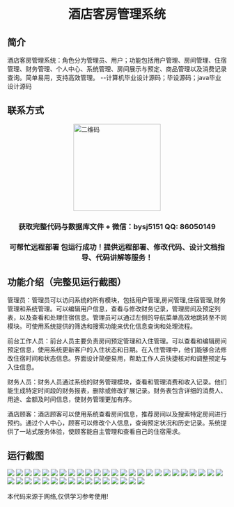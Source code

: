 <p><h1 align="center">酒店客房管理系统</h1></p>

## 简介
酒店客房管理系统：角色分为管理员、用户；功能包括用户管理、房间管理、住宿管理、财务管理、个人中心、系统管理、房间展示与预定、商品管理以及消费记录查询。简单易用，支持高效管理。    --计算机毕业设计源码；毕设源码；java毕业设计源码


## 联系方式
<img src="https://bs-1329754181.cos.ap-shanghai.myqcloud.com/wx.jpg" alt="二维码" style="display: block; margin: 0 auto;" width="200px">
<p><h3 align="center">获取完整代码与数据库文件 + 微信：bysj5151 QQ: 86050149</h3></p>
<p><h3 align="center">可帮忙远程部署 包运行成功！提供远程部署、修改代码、设计文档指导、代码讲解等服务！</h3></p>

## 功能介绍（完整见运行截图）
管理员：管理员可以访问系统的所有模块，包括用户管理,房间管理,住宿管理,财务管理和系统管理。可以编辑用户信息，查看与修改财务记录，管理房间及预定列表，以及查看和处理住宿信息。管理员可以通过左侧的导航菜单高效地跳转至不同模块。可使用系统提供的筛选和搜索功能来优化信息查询和处理流程。

前台工作人员：前台人员主要负责房间预定管理和入住管理。可以查看和编辑房间预定信息，使用系统更新客户的入住状态和日期。在入住管理中，他们能够合法修改住宿时间和状态信息。界面设计简便易用，帮助工作人员快捷核对和调整预定与入住信息。

财务人员：财务人员通过系统的财务管理模块，查看和管理消费和收入记录。他们能生成特定时间段的财务报表，删除或修改扩展记录。财务表包含详细的消费人、用途、金额及时间信息，使财务管理更加有序。

酒店顾客：酒店顾客可以使用系统查看房间信息，推荐房间以及搜索特定房间进行预约。通过个人中心，顾客可以修改个人信息，查询预定状况和历史记录。系统提供了一站式服务体验，使顾客能自主管理和查看自己的住宿需求。


## 运行截图
![](https://bs-1329754181.cos.ap-shanghai.myqcloud.com/ssm/HotelRoomManagementSystem/img/001.jpg)
![](https://bs-1329754181.cos.ap-shanghai.myqcloud.com/ssm/HotelRoomManagementSystem/img/002.jpg)
![](https://bs-1329754181.cos.ap-shanghai.myqcloud.com/ssm/HotelRoomManagementSystem/img/003.jpg)
![](https://bs-1329754181.cos.ap-shanghai.myqcloud.com/ssm/HotelRoomManagementSystem/img/004.jpg)
![](https://bs-1329754181.cos.ap-shanghai.myqcloud.com/ssm/HotelRoomManagementSystem/img/005.jpg)
![](https://bs-1329754181.cos.ap-shanghai.myqcloud.com/ssm/HotelRoomManagementSystem/img/006.jpg)
![](https://bs-1329754181.cos.ap-shanghai.myqcloud.com/ssm/HotelRoomManagementSystem/img/007.jpg)
![](https://bs-1329754181.cos.ap-shanghai.myqcloud.com/ssm/HotelRoomManagementSystem/img/008.jpg)
![](https://bs-1329754181.cos.ap-shanghai.myqcloud.com/ssm/HotelRoomManagementSystem/img/009.jpg)
![](https://bs-1329754181.cos.ap-shanghai.myqcloud.com/ssm/HotelRoomManagementSystem/img/010.jpg)
![](https://bs-1329754181.cos.ap-shanghai.myqcloud.com/ssm/HotelRoomManagementSystem/img/011.jpg)
![](https://bs-1329754181.cos.ap-shanghai.myqcloud.com/ssm/HotelRoomManagementSystem/img/012.jpg)
![](https://bs-1329754181.cos.ap-shanghai.myqcloud.com/ssm/HotelRoomManagementSystem/img/013.jpg)
![](https://bs-1329754181.cos.ap-shanghai.myqcloud.com/ssm/HotelRoomManagementSystem/img/014.jpg)
![](https://bs-1329754181.cos.ap-shanghai.myqcloud.com/ssm/HotelRoomManagementSystem/img/015.jpg)
![](https://bs-1329754181.cos.ap-shanghai.myqcloud.com/ssm/HotelRoomManagementSystem/img/016.jpg)
![](https://bs-1329754181.cos.ap-shanghai.myqcloud.com/ssm/HotelRoomManagementSystem/img/017.jpg)
![](https://bs-1329754181.cos.ap-shanghai.myqcloud.com/ssm/HotelRoomManagementSystem/img/018.jpg)
![](https://bs-1329754181.cos.ap-shanghai.myqcloud.com/ssm/HotelRoomManagementSystem/img/019.jpg)
![](https://bs-1329754181.cos.ap-shanghai.myqcloud.com/ssm/HotelRoomManagementSystem/img/020.jpg)
![](https://bs-1329754181.cos.ap-shanghai.myqcloud.com/ssm/HotelRoomManagementSystem/img/021.jpg)
![](https://bs-1329754181.cos.ap-shanghai.myqcloud.com/ssm/HotelRoomManagementSystem/img/022.jpg)
![](https://bs-1329754181.cos.ap-shanghai.myqcloud.com/ssm/HotelRoomManagementSystem/img/023.jpg)
![](https://bs-1329754181.cos.ap-shanghai.myqcloud.com/ssm/HotelRoomManagementSystem/img/024.jpg)
![](https://bs-1329754181.cos.ap-shanghai.myqcloud.com/ssm/HotelRoomManagementSystem/img/025.jpg)
![](https://bs-1329754181.cos.ap-shanghai.myqcloud.com/ssm/HotelRoomManagementSystem/img/026.jpg)
![](https://bs-1329754181.cos.ap-shanghai.myqcloud.com/ssm/HotelRoomManagementSystem/img/027.jpg)
![](https://bs-1329754181.cos.ap-shanghai.myqcloud.com/ssm/HotelRoomManagementSystem/img/028.jpg)
![](https://bs-1329754181.cos.ap-shanghai.myqcloud.com/ssm/HotelRoomManagementSystem/img/029.jpg)
![](https://bs-1329754181.cos.ap-shanghai.myqcloud.com/ssm/HotelRoomManagementSystem/img/030.jpg)
![](https://bs-1329754181.cos.ap-shanghai.myqcloud.com/ssm/HotelRoomManagementSystem/img/031.jpg)
![](https://bs-1329754181.cos.ap-shanghai.myqcloud.com/ssm/HotelRoomManagementSystem/img/032.jpg)
![](https://bs-1329754181.cos.ap-shanghai.myqcloud.com/ssm/HotelRoomManagementSystem/img/033.jpg)
![](https://bs-1329754181.cos.ap-shanghai.myqcloud.com/ssm/HotelRoomManagementSystem/img/034.jpg)
![](https://bs-1329754181.cos.ap-shanghai.myqcloud.com/ssm/HotelRoomManagementSystem/img/035.jpg)
![](https://bs-1329754181.cos.ap-shanghai.myqcloud.com/ssm/HotelRoomManagementSystem/img/036.jpg)
![](https://bs-1329754181.cos.ap-shanghai.myqcloud.com/ssm/HotelRoomManagementSystem/img/037.jpg)
![](https://bs-1329754181.cos.ap-shanghai.myqcloud.com/ssm/HotelRoomManagementSystem/img/038.jpg)
![](https://bs-1329754181.cos.ap-shanghai.myqcloud.com/ssm/HotelRoomManagementSystem/img/039.jpg)
![](https://bs-1329754181.cos.ap-shanghai.myqcloud.com/ssm/HotelRoomManagementSystem/img/040.jpg)
![](https://bs-1329754181.cos.ap-shanghai.myqcloud.com/ssm/HotelRoomManagementSystem/img/041.jpg)

<p>本代码来源于网络,仅供学习参考使用!</p>
